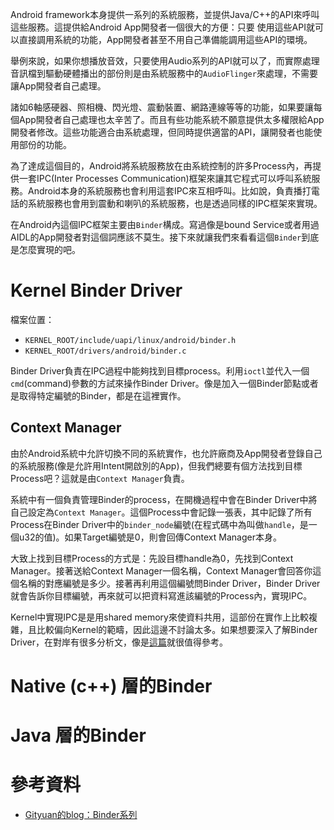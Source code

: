 Android framework本身提供一系列的系統服務，並提供Java/C++的API來呼叫這些服務。這提供給Android App開發者一個很大的方便：只要
使用這些API就可以直接調用系統的功能，App開發者甚至不用自己準備能調用這些API的環境。

舉例來說，如果你想播放音效，只要使用Audio系列的API就可以了，而實際處理音訊檔到驅動硬體播出的部份則是由系統服務中的`AudioFlinger`來處理，不需要讓App開發者自己處理。

諸如6軸感硬器、照相機、閃光燈、震動裝置、網路連線等等的功能，如果要讓每個App開發者自己處理也太辛苦了。而且有些功能系統不願意提供太多權限給App開發者修改。這些功能適合由系統處理，但同時提供適當的API，讓開發者也能使用部份的功能。

為了達成這個目的，Android將系統服務放在由系統控制的許多Process內，再提供一套IPC(Inter Processes Communication)框架來讓其它程式可以呼叫系統服務。Android本身的系統服務也會利用這套IPC來互相呼叫。比如說，負責播打電話的系統服務也會用到震動和喇叭的系統服務，也是透過同樣的IPC框架來實現。

在Android內這個IPC框架主要由`Binder`構成。寫過像是bound Service或者用過AIDL的App開發者對這個詞應該不莫生。接下來就讓我們來看看這個`Binder`到底是怎麼實現的吧。

# Kernel Binder Driver

檔案位置：

* `KERNEL_ROOT/include/uapi/linux/android/binder.h`
* `KERNEL_ROOT/drivers/android/binder.c`

Binder Driver負責在IPC過程中能夠找到目標process。利用`ioctl`並代入一個`cmd`(command)參數的方試來操作Binder Driver。像是加入一個Binder節點或者是取得特定編號的Binder，都是在這裡實作。

## Context Manager

由於Android系統中允許切換不同的系統實作，也允許廠商及App開發者登錄自己的系統服務(像是允許用Intent開啟別的App)，但我們總要有個方法找到目標Process吧？這就是由`Context Manager`負責。

系統中有一個負責管理Binder的process，在開機過程中會在Binder Driver中將自己設定為`Context Manager`。這個Process中會記錄一張表，其中記錄了所有Process在Binder Driver中的`binder_node`編號(在程式碼中為叫做`handle`，是一個u32的值)。如果Target編號是0，則會回傳Context Manager本身。

大致上找到目標Process的方式是：先設目標handle為0，先找到Context Manager。接著送給Context Manager一個名稱，Context Manager會回答你這個名稱的對應編號是多少。接著再利用這個編號問Binder Driver，Binder Driver就會告訴你目標編號，再來就可以把資料寫進該編號的Process內，實現IPC。


Kernel中實現IPC是是用shared memory來使資料共用，這部份在實作上比較複雜，且比較偏向Kernel的範疇，因此這邊不討論太多。如果想要深入了解Binder Driver，在對岸有很多分析文，像是[這篇](/http://gityuan.com/2015/11/01/binder-driver/)就很值得參考。

# Native (c++) 層的Binder




# Java 層的Binder

# 參考資料

* [Gityuan的blog：Binder系列](http://gityuan.com/tags/#binder)
